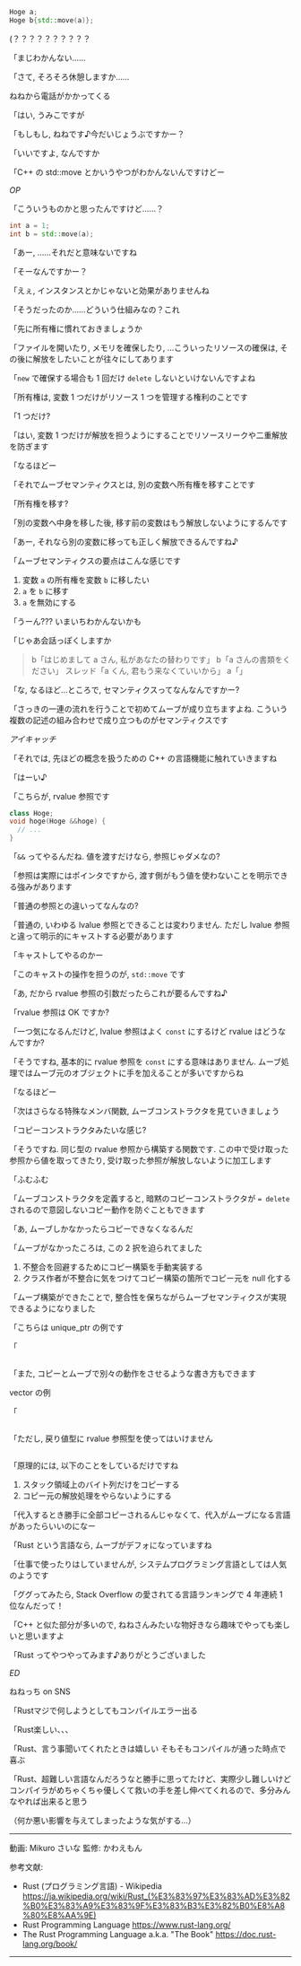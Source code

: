 ```cpp
Hoge a;
Hoge b{std::move(a)};
```

(？？？？？？？？？？

「まじわかんない……

「さて, そろそろ休憩しますか……

ねねから電話がかかってくる

「はい, うみこですが

「もしもし, ねねです♪今だいじょうぶですかー？

「いいですよ, なんですか

「C++ の std::move とかいうやつがわかんないんですけどー

*OP*

「こういうものかと思ったんですけど……？

```cpp
int a = 1;
int b = std::move(a);
```

「あー, ……それだと意味ないですね

「そーなんですかー？

「えぇ, インスタンスとかじゃないと効果がありませんね

「そうだったのか……どういう仕組みなの？これ

「先に所有権に慣れておきましょうか

「ファイルを開いたり, メモリを確保したり, …こういったリソースの確保は, その後に解放をしたいことが往々にしてあります

「`new` で確保する場合も 1 回だけ `delete` しないといけないんですよね

「所有権は, 変数 1 つだけがリソース 1 つを管理する権利のことです

「1 つだけ?

「はい, 変数 1 つだけが解放を担うようにすることでリソースリークや二重解放を防ぎます

「なるほどー

「それでムーブセマンティクスとは, 別の変数へ所有権を移すことです

「所有権を移す?

「別の変数へ中身を移した後, 移す前の変数はもう解放しないようにするんです

「あー, それなら別の変数に移っても正しく解放できるんですね♪

「ムーブセマンティクスの要点はこんな感じです

1. 変数 `a` の所有権を変数 `b` に移したい
2. `a` を `b` に移す
3. `a` を無効にする

「うーん??? いまいちわかんないかも

「じゃあ会話っぽくしますか

> b「はじめまして a さん, 私があなたの替わりです」
> b「a さんの書類をください」
> スレッド「a くん, 君もう来なくていいから」
> a「」

「な, なるほど…ところで, セマンティクスってなんなんですかー?

「さっきの一連の流れを行うことで初めてムーブが成り立ちますよね. こういう複数の記述の組み合わせで成り立つものがセマンティクスです

*アイキャッチ*

「それでは, 先ほどの概念を扱うための C++ の言語機能に触れていきますね

「はーい♪

「こちらが, rvalue 参照です

```cpp
class Hoge;
void hoge(Hoge &&hoge) {
  // ...
}
```

「`&&` ってやるんだね. 値を渡すだけなら, 参照じゃダメなの?

「参照は実際にはポインタですから, 渡す側がもう値を使わないことを明示できる強みがあります

「普通の参照との違いってなんなの?

「普通の, いわゆる lvalue 参照とできることは変わりません. ただし lvalue 参照と違って明示的にキャストする必要があります

「キャストしてやるのかー

「このキャストの操作を担うのが, `std::move` です

「あ, だから rvalue 参照の引数だったらこれが要るんですね♪

「rvalue 参照は OK ですか?

「一つ気になるんだけど, lvalue 参照はよく `const` にするけど rvalue はどうなんですか?

「そうですね, 基本的に rvalue 参照を `const` にする意味はありません. ムーブ処理ではムーブ元のオブジェクトに手を加えることが多いですからね

「なるほどー

「次はさらなる特殊なメンバ関数, ムーブコンストラクタを見ていきましょう

「コピーコンストラクタみたいな感じ?

「そうですね. 同じ型の rvalue 参照から構築する関数です. この中で受け取った参照から値を取ってきたり, 受け取った参照が解放しないように加工します

「ふむふむ

「ムーブコンストラクタを定義すると, 暗黙のコピーコンストラクタが `= delete` されるので意図しないコピー動作を防ぐこともできます

「あ, ムーブしかなかったらコピーできなくなるんだ

「ムーブがなかったころは, この 2 択を迫られてました

1. 不整合を回避するためにコピー構築を手動実装する
2. クラス作者が不整合に気をつけてコピー構築の箇所でコピー元を null 化する

「ムーブ構築ができたことで, 整合性を保ちながらムーブセマンティクスが実現できるようになりました

「こちらは unique_ptr の例です

「

```cpp

```


「また, コピーとムーブで別々の動作をさせるような書き方もできます

vector の例

「

```cpp

```


「ただし, 戻り値型に rvalue 参照型を使ってはいけません

```cpp

```

「原理的には, 以下のことをしているだけですね

1. スタック領域上のバイト列だけをコピーする
2. コピー元の解放処理をやらないようにする

「代入するとき勝手に全部コピーされるんじゃなくて、代入がムーブになる言語があったらいいのになー

「Rust という言語なら, ムーブがデフォになっていますね

「仕事で使ったりはしていませんが, システムプログラミング言語としては人気のようです

「ググってみたら, Stack Overflow の愛されてる言語ランキングで 4 年連続 1 位なんだって！

「C++ と似た部分が多いので, ねねさんみたいな物好きなら趣味でやっても楽しいと思いますよ

「Rust ってやつやってみます♪ありがとうございました

*ED*

ねねっち on SNS

「Rustマジで何しようとしてもコンパイルエラー出る

「Rust楽しい、、、

「Rust、言う事聞いてくれたときは嬉しい
そもそもコンパイルが通った時点で喜ぶ

「Rust、超難しい言語なんだろうなと勝手に思ってたけど、実際少し難しいけどコンパイラがめちゃくちゃ優しくて救いの手を差し伸べてくれるので、多分みんなやれば出来ると思う

（何か悪い影響を与えてしまったような気がする…）

---

動画: Mikuro さいな
監修: かわえもん

参考文献:

- Rust (プログラミング言語) - Wikipedia https://ja.wikipedia.org/wiki/Rust_(%E3%83%97%E3%83%AD%E3%82%B0%E3%83%A9%E3%83%9F%E3%83%B3%E3%82%B0%E8%A8%80%E8%AA%9E)
- Rust Programming Language https://www.rust-lang.org/
- The Rust Programming Language a.k.a. "The Book" https://doc.rust-lang.org/book/

---
